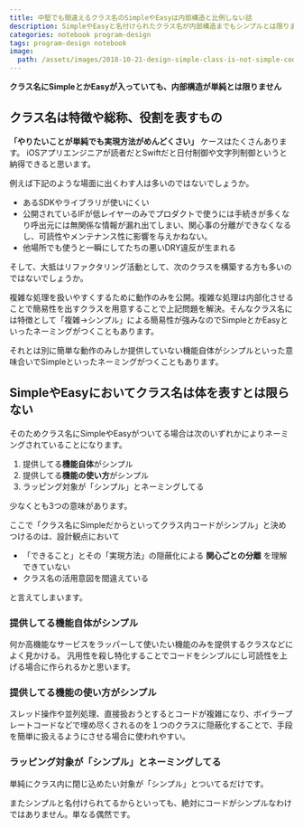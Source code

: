```yaml
---
title: 中堅でも間違えるクラス名のSimpleやEasyは内部構造と比例しない話
description: SimpleやEasyと名付けられたクラス名が内部構造までもシンプルとは限りません。クラスがもたらす提供機能とその実現方法の隠蔽による関心事の分離を理解していないと中堅でも間違える人は間違える話について綴ります。
categories: notebook program-design
tags: program-design notebook
image:
  path: /assets/images/2018-10-21-design-simple-class-is-not-simple-code.png
---
```

**クラス名にSimpleとかEasyが入っていても、内部構造が単純とは限りません**

## クラス名は特徴や総称、役割を表すもの
**「やりたいことが単純でも実現方法がめんどくさい」** ケースはたくさんあります。
iOSアプリエンジニアが読者だとSwiftだと日付制御や文字列制御というと納得できると思います。

例えば下記のような場面に出くわす人は多いのではないでしょうか。

- あるSDKやライブラリが使いにくい
- 公開されているIFが低レイヤーのみでプロダクトで使うには手続きが多くなり呼出元には無関係な情報が漏れ出てしまい、関心事の分離ができなくなるし、可読性やメンテナンス性に影響を与えかねない。
- 他場所でも使うと一瞬にしてたちの悪いDRY違反が生まれる

そして、大抵はリファクタリング活動として、次のクラスを構築する方も多いのではないでしょうか。

複雑な処理を扱いやすくするために動作のみを公開。複雑な処理は内部化させることで簡易性を出すクラスを用意することで上記問題を解決。そんなクラス名には特徴として「複雑→シンプル」による簡易性が強みなのでSimpleとかEasyといったネーミングがつくこともあります。

それとは別に簡単な動作のみしか提供していない機能自体がシンプルといった意味合いでSimpleといったネーミングがつくこともあります。

## SimpleやEasyにおいてクラス名は体を表すとは限らない
そのためクラス名にSimpleやEasyがついてる場合は次のいずれかによりネーミングされていることになります。

1. 提供してる**機能自体**がシンプル
2. 提供してる**機能の使い方**がシンプル
3. ラッピング対象が「シンプル」とネーミングしてる

少なくとも3つの意味があります。

ここで「クラス名にSimpleだからといってクラス内コードがシンプル」と決めつけるのは、設計観点において

- 「できること」とその「実現方法」の隠蔽化による **関心ごとの分離** を理解できていない
- クラス名の活用意図を間違えている

と言えてしまいます。

### 提供してる機能自体がシンプル

何か高機能なサービスをラッパーして使いたい機能のみを提供するクラスなどによく見かける。
汎用性を殺し特化することでコードをシンプルにし可読性を上げる場合に作られるかと思います。

### 提供してる機能の使い方がシンプル

スレッド操作や並列処理、直接扱おうとするとコードが複雑になり、ボイラープレートコードなどで埋め尽くされるのを１つのクラスに隠蔽化することで、手段を簡単に扱えるようにさせる場合に使われやすい。

### ラッピング対象が「シンプル」とネーミングしてる
単純にクラス内に閉じ込めたい対象が「シンプル」とついてるだけです。

またシンプルと名付けられてるからといっても、絶対にコードがシンプルなわけではありません。単なる偶然です。
